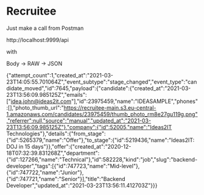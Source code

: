 # Recruitee

Just make a call from Postman

http://localhost:9999/api

with 

Body -> RAW -> JSON

{"attempt_count":1,"created_at":"2021-03-23T14:05:55.701064Z","event_subtype":"stage_changed","event_type":"candidate_moved","id":7645,"payload":{"candidate":{"created_at":"2021-03-23T13:56:09.985125Z","emails":["idea.john@ideas2it.com"],"id":23975459,"name":"IDEASAMPLE","phones":[],"photo_thumb_url":"https://recruitee-main.s3.eu-central-1.amazonaws.com/candidates/23975459/thumb_photo_rm8e27gu119g.png","referrer":null,"source":"manual","updated_at":"2021-03-23T13:56:09.985125Z"},"company":{"id":52005,"name":"Ideas2IT Technologies"},"details":{"from_stage":{"id":5265379,"name":"Offer"},"to_stage":{"id":5219436,"name":"Ideas2IT: DOJ in 15 days"}},"offer":{"created_at":"2020-12-18T07:32:39.831268Z","department":{"id":127266,"name":"Technical"},"id":582228,"kind":"job","slug":"backend-developer","tags":[{"id":747723,"name":"Mid-level"},{"id":747722,"name":"Junior"},{"id":747721,"name":"Senior"}],"title":"Backend Developer","updated_at":"2021-03-23T13:56:11.412703Z"}}}
